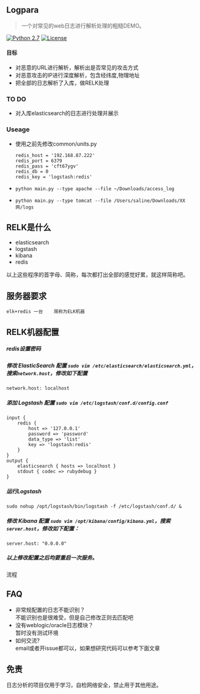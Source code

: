 ## Logpara
> 一个对常见的web日志进行解析处理的粗糙DEMO。  

[![Python 2.7](https://img.shields.io/badge/python-2.7-yellow.svg)](https://www.python.org/)  [![License](https://img.shields.io/badge/license-GPLv2-red.svg)](https://github.com/boy-hack/w9scan/blob/master/GPL-2.0)

#### 目标
- 对恶意的URL进行解析，解析出是否常见的攻击方式
- 对恶意攻击的IP进行深度解析，包含经纬度,物理地址
- 把全部的日志解析了入库，做RELK处理


### TO DO
- 对入库elasticsearch的日志进行处理并展示


### Useage
- 使用之前先修改common/units.py
    ```
    redis_host = '192.168.87.222'
    redis_port = 6379
    redis_pass = 'cft67ygv'
    redis_db = 0
    redis_key = 'logstash:redis'
    ```

- `python main.py --type apache --file ~/Downloads/access_log`
- `python main.py --type tomcat --file /Users/saline/Downloads/XX网/logs`


RELK是什么
----
* elasticsearch
* logstash
* kibana
* redis


以上这些程序的首字母、简称，每次都打出全部的感觉好累，就这样简称吧。

服务器要求
----
```
elk+redis 一台    简称为ELK机器
```

RELK机器配置
----

##### redis设置密码

##### 修改 ElasticSearch 配置 `sudo vim /etc/elasticsearch/elasticsearch.yml`，搜索`network.host`，修改如下配置
```
network.host: localhost
```

##### 添加 Logstash 配置 `sudo vim /etc/logstash/conf.d/config.conf`
```
input {    
    redis {
        host => '127.0.0.1'
        password => 'password'
        data_type => 'list'
        key => 'logstash:redis'
    }
}
output {
    elasticsearch { hosts => localhost }
    stdout { codec => rubydebug }
}
```

##### 运行Logstash
```
sudo nohup /opt/logstash/bin/logstash -f /etc/logstash/conf.d/ &
```

##### 修改 Kibana 配置 `sudo vim /opt/kibana/config/kibana.yml`，搜索`server.host`，修改如下配置：
```
server.host: "0.0.0.0"
```

##### 以上修改配置之后均要重启一次服务。


流程

## FAQ
- 非常规配置的日志不能识别？  
    不能识别也是很难受，但是自己修改正则去匹配吧
- 没有weblogic/oracle日志模块？  
    暂时没有测试环境
- 如何交流?  
    email或者开issue都可以，如果想研究代码可以参考下面文章

## 免责
日志分析的项目仅用于学习，自检网络安全，禁止用于其他用途。

